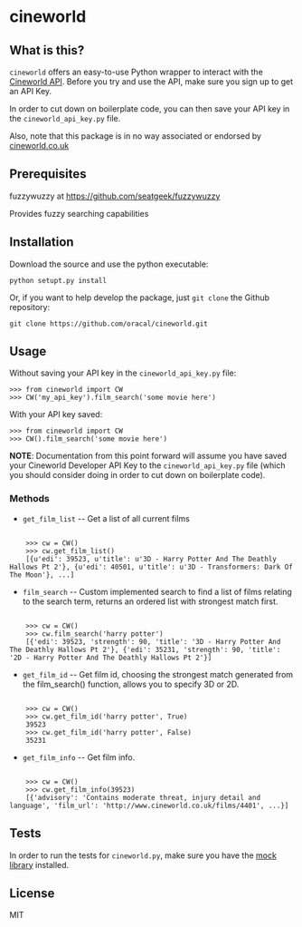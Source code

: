 cineworld
================

What is this?
------------

`cineworld` offers an easy-to-use Python wrapper to interact with the
[Cineworld API](https://www.cineworld.co.uk/developer/api/cinemas). Before you try and
use the API, make sure you sign up to get an API Key.

In order to cut down on boilerplate code, you can then save your API key in the
`cineworld_api_key.py` file.

Also, note that this package is in no way associated or endorsed by
[cineworld.co.uk](http://www.cineworld.co.uk/)

Prerequisites
------------

fuzzywuzzy at https://github.com/seatgeek/fuzzywuzzy

Provides fuzzy searching capabilities

Installation
------------

Download the source and use the python executable:

    python setupt.py install

Or, if you want to help develop the package, just `git clone` the Github
repository:

    git clone https://github.com/oracal/cineworld.git


Usage
-----

Without saving your API key in the `cineworld_api_key.py` file:

    >>> from cineworld import CW
    >>> CW('my_api_key').film_search('some movie here')

With your API key saved:

    >>> from cineworld import CW
    >>> CW().film_search('some movie here')

**NOTE**: Documentation from this point forward will assume you have saved your
Cineworld Developer API Key to the `cineworld_api_key.py` file (which
you should consider doing in order to cut down on boilerplate code).


### Methods

* `get_film_list`  -- Get a list of all current films
<pre><code>
    >>> cw = CW()
    >>> cw.get_film_list()
	[{u'edi': 39523, u'title': u'3D - Harry Potter And The Deathly Hallows Pt 2'}, {u'edi': 40501, u'title': u'3D - Transformers: Dark Of The Moon'}, ...]
</code></pre>

* `film_search`  -- Custom implemented search to find a list of films relating to the search term, returns an ordered list with strongest match first.
<pre><code>
    >>> cw = CW()
    >>> cw.film_search('harry potter')
    [{'edi': 39523, 'strength': 90, 'title': '3D - Harry Potter And The Deathly Hallows Pt 2'}, {'edi': 35231, 'strength': 90, 'title': '2D - Harry Potter And The Deathly Hallows Pt 2'}]
</code></pre>

* `get_film_id`  -- Get film id, choosing the strongest match generated from the film_search() function, allows you to specify 3D or 2D.
<pre><code>
    >>> cw = CW()
    >>> cw.get_film_id('harry potter', True)
    39523
	>>> cw.get_film_id('harry potter', False)
	35231
</code></pre>

* `get_film_info`  -- Get film info.
<pre><code>
    >>> cw = CW()
    >>> cw.get_film_info(39523)
    [{'advisory': 'Contains moderate threat, injury detail and language', 'film_url': 'http://www.cineworld.co.uk/films/4401', ...}]
</code></pre>


Tests
-----

In order to run the tests for `cineworld.py`, make sure you have the [mock library](http://pypi.python.org/pypi/mock) installed.


License
-------

MIT
